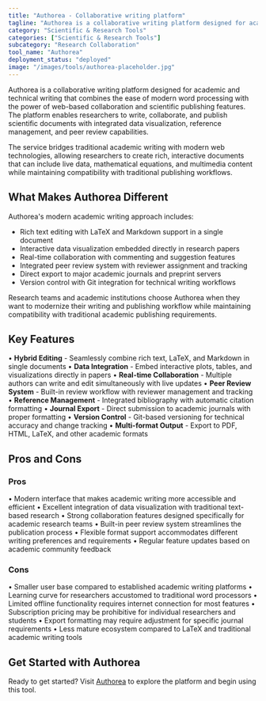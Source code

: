 ```yaml
---
title: "Authorea - Collaborative writing platform"
tagline: "Authorea is a collaborative writing platform designed for academic and technical writing that combines the ease of modern word processing with the power of web-based collaboration and scientific publishing features..."
category: "Scientific & Research Tools"
categories: ["Scientific & Research Tools"]
subcategory: "Research Collaboration"
tool_name: "Authorea"
deployment_status: "deployed"
image: "/images/tools/authorea-placeholder.jpg"
---
```


Authorea is a collaborative writing platform designed for academic and technical writing that combines the ease of modern word processing with the power of web-based collaboration and scientific publishing features. The platform enables researchers to write, collaborate, and publish scientific documents with integrated data visualization, reference management, and peer review capabilities.

The service bridges traditional academic writing with modern web technologies, allowing researchers to create rich, interactive documents that can include live data, mathematical equations, and multimedia content while maintaining compatibility with traditional publishing workflows.

## What Makes Authorea Different

Authorea's modern academic writing approach includes:
- Rich text editing with LaTeX and Markdown support in a single document
- Interactive data visualization embedded directly in research papers
- Real-time collaboration with commenting and suggestion features
- Integrated peer review system with reviewer assignment and tracking
- Direct export to major academic journals and preprint servers
- Version control with Git integration for technical writing workflows

Research teams and academic institutions choose Authorea when they want to modernize their writing and publishing workflow while maintaining compatibility with traditional academic publishing requirements.

## Key Features

• **Hybrid Editing** - Seamlessly combine rich text, LaTeX, and Markdown in single documents
• **Data Integration** - Embed interactive plots, tables, and visualizations directly in papers
• **Real-time Collaboration** - Multiple authors can write and edit simultaneously with live updates
• **Peer Review System** - Built-in review workflow with reviewer management and tracking
• **Reference Management** - Integrated bibliography with automatic citation formatting
• **Journal Export** - Direct submission to academic journals with proper formatting
• **Version Control** - Git-based versioning for technical accuracy and change tracking
• **Multi-format Output** - Export to PDF, HTML, LaTeX, and other academic formats

## Pros and Cons

### Pros
• Modern interface that makes academic writing more accessible and efficient
• Excellent integration of data visualization with traditional text-based research
• Strong collaboration features designed specifically for academic research teams
• Built-in peer review system streamlines the publication process
• Flexible format support accommodates different writing preferences and requirements
• Regular feature updates based on academic community feedback

### Cons
• Smaller user base compared to established academic writing platforms
• Learning curve for researchers accustomed to traditional word processors
• Limited offline functionality requires internet connection for most features
• Subscription pricing may be prohibitive for individual researchers and students
• Export formatting may require adjustment for specific journal requirements
• Less mature ecosystem compared to LaTeX and traditional academic writing tools

## Get Started with Authorea

Ready to get started? Visit [Authorea](https://www.authorea.com/) to explore the platform and begin using this tool.